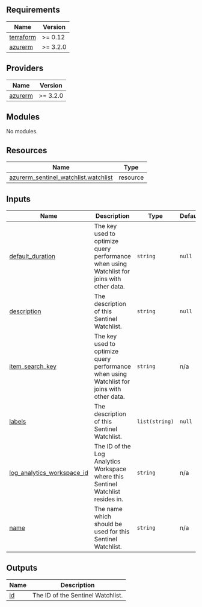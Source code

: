 <!-- BEGIN_TF_DOCS -->
## Requirements

| Name | Version |
|------|---------|
| <a name="requirement_terraform"></a> [terraform](#requirement\_terraform) | >= 0.12 |
| <a name="requirement_azurerm"></a> [azurerm](#requirement\_azurerm) | >= 3.2.0 |

## Providers

| Name | Version |
|------|---------|
| <a name="provider_azurerm"></a> [azurerm](#provider\_azurerm) | >= 3.2.0 |

## Modules

No modules.

## Resources

| Name | Type |
|------|------|
| [azurerm_sentinel_watchlist.watchlist](https://registry.terraform.io/providers/hashicorp/azurerm/latest/docs/resources/sentinel_watchlist) | resource |

## Inputs

| Name | Description | Type | Default | Required |
|------|-------------|------|---------|:--------:|
| <a name="input_default_duration"></a> [default\_duration](#input\_default\_duration) | The key used to optimize query performance when using Watchlist for joins with other data. | `string` | `null` | no |
| <a name="input_description"></a> [description](#input\_description) | The description of this Sentinel Watchlist. | `string` | `null` | no |
| <a name="input_item_search_key"></a> [item\_search\_key](#input\_item\_search\_key) | The key used to optimize query performance when using Watchlist for joins with other data. | `string` | n/a | yes |
| <a name="input_labels"></a> [labels](#input\_labels) | The description of this Sentinel Watchlist. | `list(string)` | `null` | no |
| <a name="input_log_analytics_workspace_id"></a> [log\_analytics\_workspace\_id](#input\_log\_analytics\_workspace\_id) | The ID of the Log Analytics Workspace where this Sentinel Watchlist resides in. | `string` | n/a | yes |
| <a name="input_name"></a> [name](#input\_name) | The name which should be used for this Sentinel Watchlist. | `string` | n/a | yes |

## Outputs

| Name | Description |
|------|-------------|
| <a name="output_id"></a> [id](#output\_id) | The ID of the Sentinel Watchlist. |
<!-- END_TF_DOCS -->
